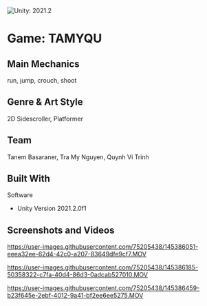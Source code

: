 ![Unity: 2021.2](https://img.shields.io/badge/unity-2021.2-ff6964)

# Game: TAMYQU

## Main Mechanics 
run, jump, crouch, shoot

## Genre & Art Style
2D Sidescroller, Platformer

## Team
Tanem Basaraner, Tra My Nguyen, Quynh Vi Trinh

## Built With
Software
* Unity Version 2021.2.0f1

## Screenshots and Videos

https://user-images.githubusercontent.com/75205438/145386051-eeea32ee-62d4-42c0-a207-83649dfe9cf7.MOV



https://user-images.githubusercontent.com/75205438/145386185-50358322-c7fa-40d4-86d3-0adcab527010.MOV


https://user-images.githubusercontent.com/75205438/145386459-b23f645e-2ebf-4012-9a41-bf2ee6ee5275.MOV

